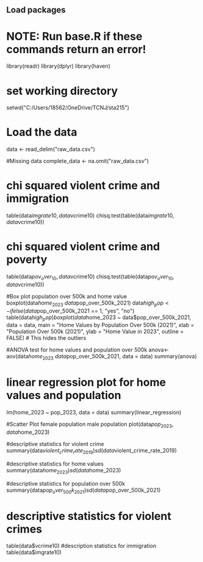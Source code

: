 ## Load packages
# NOTE: Run base.R if these commands return an error!
library(readr)
library(dplyr)
library(haven)


# set working directory
setwd("C:/Users/18562/OneDrive/TCNJ/sta215")

# Load the data
data <- read_delim("raw_data.csv")

#Missing data 
complete_data <- na.omit("raw_data.csv") 

# chi squared violent crime and immigration
table(data$imgrate10, data$vcrime10)
chisq.test(table(data$imgrate10, data$vcrime10))

# chi squared violent crime and poverty
table(data$pov_over_10,data$vcrime10)
chisq.test(table(data$pov_over_10,data$vcrime10))

#Box plot population over 500k and home value
boxplot(data$home_2023 ~ data$pop_over_500k_2021)
data$high_pop <- ifelse(data$pop_over_500k_2021 == 1, "yes", "no")
table(data$high_pop)
boxplot(data$home_2023 ~ data$pop_over_500k_2021, data = data,
        main = "Home Values by Population Over 500k (2021)",
        xlab = "Population Over 500k (2021)",
        ylab = "Home Value in 2023",
        outline = FALSE)  # This hides the outliers

#ANOVA test for home values and population over 500k
anova<-aov(data$home_2023 ~ data$pop_over_500k_2021, data = data)
summary(anova)

# linear regression plot for home values and population
lm(home_2023 ~ pop_2023, data = data)
summary(linear_regression)

#Scatter Plot female population male population
plot(data$pop_2023,data$home_2023)

#descriptive statistics for violent crime
summary(data$violent_crime_rate_2019)
sd(data$violent_crime_rate_2019)

#descriptive statistics for home values
summary(data$home_2023)
sd(data$home_2023)

#descriptive statistics for population over 500k
summary(data$pop_over_500k_2021)
sd(data$pop_over_500k_2021)


# descriptive statistics for violent crimes
table(data$vcrime10)
#description statistics for immigration
table(data$imgrate10)

